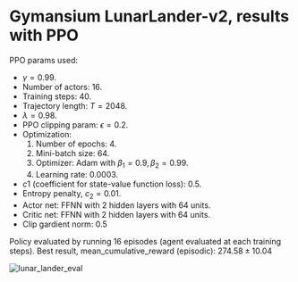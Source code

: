 # Gymansium LunarLander-v2, results with PPO

PPO params used:

- $\gamma=0.99$.
- Number of actors: 16.
- Training steps: 40.
- Trajectory length: $T=2048$.
- $\lambda=0.98$.
- PPO clipping param: $\epsilon=0.2$.
- Optimization:
  1. Number of epochs: 4.
  2. Mini-batch size: 64.
  3. Optimizer: Adam with $\beta_1=0.9, \beta_2=0.99$.
  4. Learning rate: 0.0003.
- $c1$ (coefficient for state-value function loss): 0.5.
- Entropy penalty, $c_2=0.01$.
- Actor net: FFNN with 2 hidden layers with 64 units.
- Critic net: FFNN with 2 hidden layers with 64 units.
- Clip gardient norm: 0.5

Policy evaluated by running 16 episodes (agent evaluated at each training steps). Best result, mean_cumulative_reward (episodic): $274.58\pm10.04$

![lunar_lander_eval](https://github.com/riccardodmts/my_RL_lib/assets/83876494/376dab50-7b61-440f-9595-98fccd5a0e5a)

